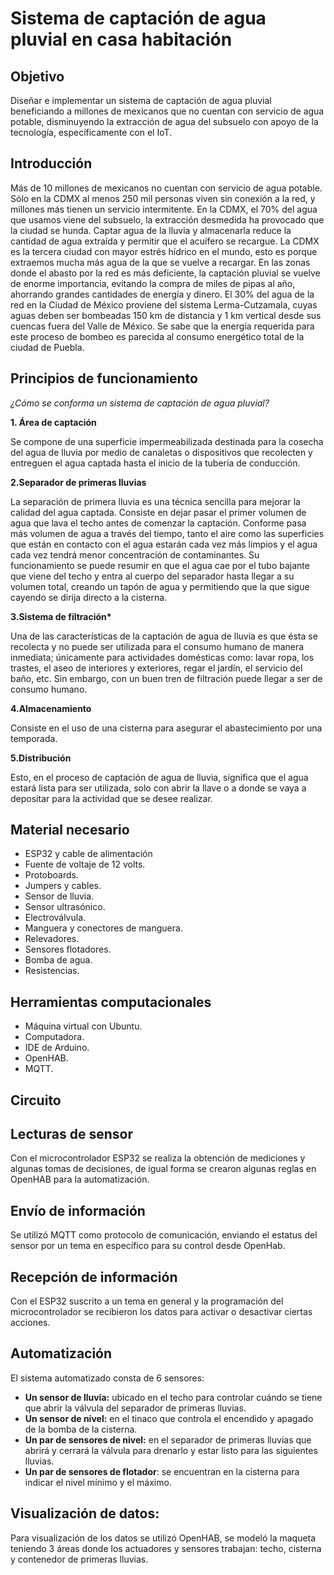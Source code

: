 # Sistema de captación de agua pluvial en casa habitación

## **Objetivo**

Diseñar e implementar un sistema de captación de agua pluvial beneficiando a millones de mexicanos que no cuentan con servicio de agua potable, disminuyendo la extracción de agua del subsuelo con apoyo de la tecnología, específicamente con el IoT.

## **Introducción**

Más de 10 millones de mexicanos no cuentan con servicio de agua potable. Sólo en la CDMX al menos 250 mil personas viven sin conexión a la red, y millones más tienen un servicio intermitente.
En la CDMX, el 70% del agua que usamos viene del subsuelo, la extracción desmedida ha provocado que la ciudad se hunda. 
Captar agua de la lluvia y almacenarla reduce la cantidad de agua extraída y permitir que el acuífero se recargue. La CDMX es la tercera ciudad con mayor estrés hídrico en el mundo, esto es porque extraemos mucha más agua de la que se vuelve a recargar. En las zonas donde el abasto por la red es más deficiente, la captación pluvial se vuelve de enorme importancia, evitando la compra de miles de pipas al año, ahorrando grandes cantidades de energía y dinero. El 30% del agua de la red en la Ciudad de México proviene del sistema Lerma-Cutzamala, cuyas aguas deben ser bombeadas 150 km de distancia y 1 km vertical desde sus cuencas fuera del Valle de México. Se sabe que la energía requerida para este proceso de bombeo es parecida al consumo energético total de la ciudad de Puebla.

## **Principios de funcionamiento**

*¿Cómo se conforma un sistema de captación de agua pluvial?*

**1. Área de captación**

Se compone de una superficie impermeabilizada destinada para la cosecha del agua de lluvia por medio de canaletas o dispositivos que recolecten y entreguen el agua captada hasta el inicio de la tubería de conducción.

**2.Separador de primeras lluvias**

La separación de primera lluvia es una técnica sencilla para mejorar la calidad del agua captada. Consiste en dejar pasar el primer volumen de agua que lava el techo antes de comenzar la captación. Conforme pasa más volumen de agua a través del tiempo, tanto el aire como las superficies que están en contacto con el agua estarán cada vez más limpios y el agua cada vez tendrá menor concentración de contaminantes. Su funcionamiento se puede resumir en que el agua cae por el tubo bajante que viene del techo y entra al cuerpo del separador hasta llegar a su volumen total, creando un tapón de agua y permitiendo que la que sigue cayendo se dirija directo a la cisterna. 

**3.Sistema de filtración\***

Una de las características de la captación de agua de lluvia es que ésta se recolecta y no puede ser utilizada para el consumo humano de manera inmediata; únicamente para actividades domésticas como: lavar ropa, los trastes, el aseo de interiores y exteriores, regar el jardín, el servicio del baño, etc. Sin embargo, con un buen tren de filtración puede llegar a ser de consumo humano.

**4.Almacenamiento**

Consiste en el uso de una cisterna para asegurar el abastecimiento por una temporada.

**5.Distribución**

Esto, en el proceso de captación de agua de lluvia, significa que el agua estará lista para ser utilizada, solo con abrir la llave o a donde se vaya a depositar para la actividad que se desee realizar.

## **Material necesario**
- ESP32 y cable de alimentación
- Fuente de voltaje de 12 volts.
- Protoboards.
- Jumpers y cables.
- Sensor de lluvia.
- Sensor ultrasónico.
- Electroválvula.
- Manguera y conectores de manguera.
- Relevadores.
- Sensores flotadores.
- Bomba de agua.
- Resistencias.

## **Herramientas computacionales**
- Máquina virtual con Ubuntu.
- Computadora.
- IDE de Arduino.
- OpenHAB.
- MQTT.

## **Circuito**

## **Lecturas de sensor**
Con el microcontrolador ESP32 se realiza la obtención de mediciones y algunas tomas de decisiones, de igual forma se crearon algunas reglas en OpenHAB para la automatización. 

## **Envío de información**
Se utilizó MQTT como protocolo de comunicación, enviando el estatus del sensor por un tema en específico para su control desde OpenHab.

## **Recepción de información**
Con el ESP32 suscrito a un tema en general y la programación del microcontrolador se recibieron los datos para activar o desactivar ciertas acciones.

## **Automatización**
El sistema automatizado consta de 6 sensores: 
- **Un sensor de lluvia:** ubicado en el techo para controlar cuándo se tiene que abrir la válvula del separador de primeras lluvias.
- **Un sensor de nivel:** en el tinaco que controla el encendido y apagado de la bomba de la cisterna.
- **Un par de sensores de nivel:**  en el separador de primeras lluvias que abrirá y cerrará la válvula para drenarlo y estar listo para las siguientes lluvias.
- **Un par de sensores de flotador**: se encuentran en la cisterna para indicar el nivel mínimo y el máximo.

## **Visualización de datos:** 
Para visualización de los datos se utilizó OpenHAB, se modeló la maqueta teniendo 3 áreas donde los actuadores y sensores trabajan: techo, cisterna y contenedor de primeras lluvias.
